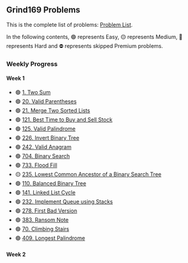 ## Grind169 Problems

This is the complete list of problems: [Problem List](https://www.techinterviewhandbook.org/grind75?hours=10&weeks=15).

In the following contents, 🟢 represents Easy, 🟡 represents Medium, 🔴 represents Hard and ⛔ represents skipped Premium problems.

### Weekly Progress

#### Week 1
  - 🟢 [1. Two Sum](https://leetcode.com/problems/two-sum/description/) 
  - 🟢 [20. Valid Parentheses](https://leetcode.com/problems/valid-parentheses/description/)
  - 🟢 [21. Merge Two Sorted Lists](https://leetcode.com/problems/merge-two-sorted-lists/description/)
  - 🟢 [121. Best Time to Buy and Sell Stock](https://leetcode.com/problems/best-time-to-buy-and-sell-stock/description/)
  - 🟢 [125. Valid Palindrome](https://leetcode.com/problems/valid-palindrome/description/)
  - 🟢 [226. Invert Binary Tree](https://leetcode.com/problems/invert-binary-tree/description/)
  - 🟢 [242. Valid Anagram](https://leetcode.com/problems/valid-anagram/description/)
  - 🟢 [704. Binary Search](https://leetcode.com/problems/binary-search/description/)
  - 🟢 [733. Flood Fill](https://leetcode.com/problems/flood-fill/description/)
  - 🟡 [235. Lowest Common Ancestor of a Binary Search Tree](https://leetcode.com/problems/lowest-common-ancestor-of-a-binary-search-tree/description/)
  - 🟢 [110. Balanced Binary Tree](https://leetcode.com/problems/balanced-binary-tree/description/)
  - 🟢 [141. Linked List Cycle](https://leetcode.com/problems/linked-list-cycle/description/)
  - 🟢 [232. Implement Queue using Stacks](https://leetcode.com/problems/implement-queue-using-stacks/description/)
  - 🟢 [278. First Bad Version](https://leetcode.com/problems/first-bad-version/description/)
  - 🟢 [383. Ransom Note](https://leetcode.com/problems/ransom-note/description/)
  - 🟢 [70. Climbing Stairs](https://leetcode.com/problems/climbing-stairs/description/)
  - 🟢 [409. Longest Palindrome](https://leetcode.com/problems/longest-palindrome/description/)
#### Week 2

